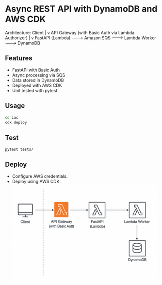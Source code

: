 # Async REST API with DynamoDB and AWS CDK
Architecture:
Client
  |
  v
API Gateway (with Basic Auth via Lambda Authorizer)
  |
  v
FastAPI (Lambda) ---> Amazon SQS ---> Lambda Worker ---> DynamoDB

## Features
- FastAPI with Basic Auth
- Async processing via SQS
- Data stored in DynamoDB
- Deployed with AWS CDK
- Unit tested with pytest

## Usage
```bash
cd iac
cdk deploy
```

## Test
```bash
pytest tests/
```

## Deploy
- Configure AWS credentials.
- Deploy using AWS CDK.
![Alt text](<API Gateway.png>)